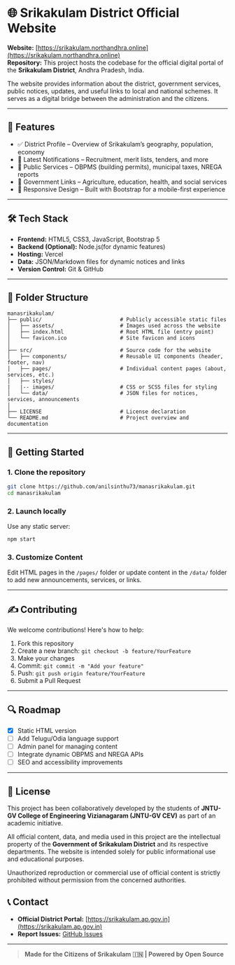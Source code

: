 
# 🌐 Srikakulam District Official Website

**Website:** [https://srikakulam.northandhra.online](https://srikakulam.northandhra.online)  
**Repository:** This project hosts the codebase for the official digital portal of the **Srikakulam District**, Andhra Pradesh, India.

The website provides information about the district, government services, public notices, updates, and useful links to local and national schemes. It serves as a digital bridge between the administration and the citizens.

---

## 📌 Features

- ✅ District Profile – Overview of Srikakulam’s geography, population, economy
- 📢 Latest Notifications – Recruitment, merit lists, tenders, and more
- 💼 Public Services – OBPMS (building permits), municipal taxes, NREGA reports
- 🔗 Government Links – Agriculture, education, health, and social services
- 📱 Responsive Design – Built with Bootstrap for a mobile-first experience

---

## 🛠️ Tech Stack

- **Frontend:** HTML5, CSS3, JavaScript, Bootstrap 5
- **Backend (Optional):** Node.js(for dynamic features)
- **Hosting:** Vercel
- **Data:** JSON/Markdown files for dynamic notices and links
- **Version Control:** Git & GitHub

---

## 📁 Folder Structure

```
manasrikakulam/
├── public/                         # Publicly accessible static files
│   ├── assets/                     # Images used across the website
│   ├── index.html                  # Root HTML file (entry point)
│   └── favicon.ico                 # Site favicon and icons
│
├── src/                            # Source code for the website
│   ├── components/                 # Reusable UI components (header, footer, nav)
│   ├── pages/                      # Individual content pages (about, services, etc.)
│   ├── styles/
|   |-- images/                     # CSS or SCSS files for styling
│   └── data/                       # JSON files for notices, services, announcements
│
├── LICENSE                         # License declaration
└── README.md                       # Project overview and documentation

```

---

## 🚀 Getting Started

### 1. Clone the repository

```bash
git clone https://github.com/anilsinthu73/manasrikakulam.git
cd manasrikakulam
```

### 2. Launch locally

Use any static server:

```bash
npm start
```


### 3. Customize Content

Edit HTML pages in the `/pages/` folder or update content in the `/data/` folder to add new announcements, services, or links.

---

## ✍️ Contributing

We welcome contributions! Here's how to help:

1. Fork this repository
2. Create a new branch: `git checkout -b feature/YourFeature`
3. Make your changes
4. Commit: `git commit -m "Add your feature"`
5. Push: `git push origin feature/YourFeature`
6. Submit a Pull Request

---

## 🔍 Roadmap

- [x] Static HTML version
- [ ] Add Telugu/Odia language support
- [ ] Admin panel for managing content
- [ ] Integrate dynamic OBPMS and NREGA APIs
- [ ] SEO and accessibility improvements

---

## 📜 License

This project has been collaboratively developed by the students of **JNTU-GV College of Engineering Vizianagaram (JNTU-GV CEV)** as part of an academic initiative.

All official content, data, and media used in this project are the intellectual property of the **Government of Srikakulam District** and its respective departments. The website is intended solely for public informational use and educational purposes.

Unauthorized reproduction or commercial use of official content is strictly prohibited without permission from the concerned authorities.


## 📞 Contact

- **Official District Portal:** [https://srikakulam.ap.gov.in](https://srikakulam.ap.gov.in)  
- **Report Issues:** [GitHub Issues](https://github.com/yourusername/srikakulam.northandhra.online/issues)

---

> **Made for the Citizens of Srikakulam 🇮🇳 | Powered by Open Source**
